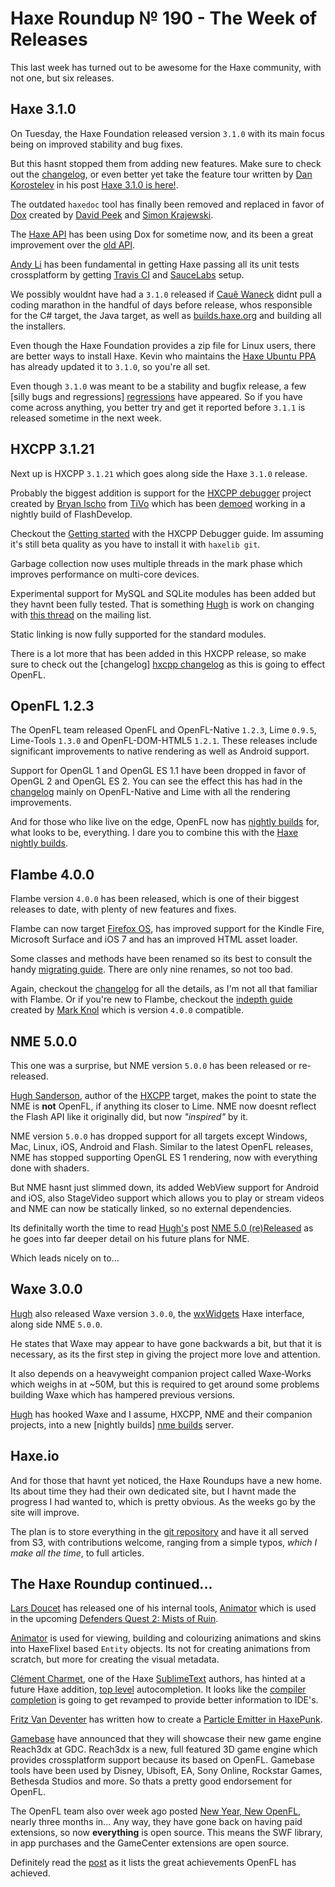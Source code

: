 [_template]: ../templates/roundup.html
[date]: / "2014-03-08T20:49:05Z"
# Haxe Roundup № 190 - The Week of Releases

This last week has turned out to be awesome for the Haxe community, with not one, but six releases.

## Haxe 3.1.0

On Tuesday, the Haxe Foundation released version `3.1.0` with its main focus being on improved 
stability and bug fixes.

But this hasnt stopped them from adding new features. Make sure to check out the [changelog][haxe changelog],
or even better yet take the feature tour written by [Dan Korostelev][tw 1] in his post [Haxe 3.1.0 is here!][post 1].

The outdated `haxedoc` tool has finally been removed and replaced in favor of [Dox] created by 
[David Peek][tw 2] and [Simon Krajewski][gh 1].

The [Haxe API] has been using Dox for sometime now, and its been a great improvement over the [old API].

[Andy Li] has been fundamental in getting Haxe passing all its unit tests crossplatform by getting 
[Travis CI] and [SauceLabs] setup.

We possibly wouldnt have had a `3.1.0` released if [Cauê Waneck] didnt pull a coding marathon in
the handful of days before release, whos responsible for the C# target, the Java target, as well 
as [builds.haxe.org][haxe builds] and building all the installers.

Even though the Haxe Foundation provides a zip file for Linux users, there are better ways to install
Haxe. Kevin who maintains the [Haxe Ubuntu PPA][ppa] has already updated it to `3.1.0`, so you're all set.

Even though `3.1.0` was meant to be a stability and bugfix release, a few [silly bugs and regressions]
[regressions] have appeared. So if you have come across anything, you better try and get it reported
before `3.1.1` is released sometime in the next week.

[haxe changelog]: http://haxe.org/file/CHANGES.txt "Haxe 3.1.0 changelog"
[post 1]: http://nadako.tumblr.com/post/78559625982/haxe-3-1-is-here "Haxe 3.1.0 is here!"
[tw 1]: https://twitter.com/nadako "@nadako"
[generic build]: http://nadako.tumblr.com/post/77754638526/new-haxe-feature-genericbuild "Introduction to @:genericBuild"
[Dox]: https://github.com/dpeek/dox "Haxe Documentation Generator"
[tw 2]: https://twitter.com/DavidPeek "@DavidPeek"
[gh 1]: https://github.com/Simn "Simon Krajewski"
[Haxe API]: http://api.haxe.org/ "Haxe API"
[old api]: http://lib.haxe.org/legacy/d/actuate
[Travis CI]: https://travis-ci.org/HaxeFoundation/haxe "Haxe on Travis CI"
[SauceLabs]: https://saucelabs.com/opensauce "Cross Browser Testing"
[Andy Li]: https://twitter.com/andy_li "@andy_li"
[Cauê Waneck]: https://twitter.com/cwaneck "@cwaneck"
[haxe builds]: http://builds.haxe.org "Nightly builds"
[ppa]: https://launchpad.net/~eyecreate/+archive/haxe "Haxe Ubuntu PPA"
[regressions]: https://groups.google.com/forum/#!topic/haxedev/-o_s2cRggXA "Haxe 3.1.1 bugfix release"

## HXCPP 3.1.21

Next up is HXCPP `3.1.21` which goes along side the Haxe `3.1.0` release.

Probably the biggest addition is support for the [HXCPP debugger] project created by [Bryan Ischo][gh 2]
from [TiVo] which has been [demoed][demo 1] working in a nightly build of FlashDevelop.

Checkout the [Getting started] with the HXCPP Debugger guide. Im assuming it's still beta quality as you
have to install it with `haxelib git`.

Garbage collection now uses multiple threads in the mark phase which improves performance on multi-core 
devices.

Experimental support for MySQL and SQLite modules has been added but they havnt been fully tested. That
is something [Hugh][tw 3] is work on changing with [this thread](https://groups.google.com/forum/#!topic/haxelang/RRlP3o0sGO8)
on the mailing list.

Static linking is now fully supported for the standard modules.

There is a lot more that has been added in this HXCPP release, so make sure to check out the [changelog]
[hxcpp changelog] as this is going to effect OpenFL.

[hxcpp debugger]: https://github.com/HaxeFoundation/hxcpp-debugger "HXCPP Native Debugger"
[gh 2]: https://github.com/bjitivo "Bryan Ischo"
[tivo]: http://www.tivo.com/ "TiVo"
[demo 1]: https://twitter.com/larsiusprime/status/437972893016682496/photo/1/large "Hey, whats this? Oh, nothing much ..."
[getting started]: https://github.com/HaxeFoundation/hxcpp-debugger/wiki/Getting-started "HXCPP Debugger Guide"
[hxcpp changelog]: https://groups.google.com/forum/#!topic/haxelang/Qpuxb2mgtYo "HXCPP 3.1.21 changelog"

## OpenFL 1.2.3

The OpenFL team released OpenFL and OpenFL-Native `1.2.3`, Lime `0.9.5`, Lime-Tools `1.3.0` and 
OpenFL-DOM-HTML5 `1.2.1`. These releases include significant improvements to native rendering as 
well as Android support. 

Support for OpenGL 1 and 
OpenGL ES 1.1 have been dropped in favor of OpenGL 2 and OpenGL ES 2\. You can see the effect this has
had in the [changelog][openfl changelog] mainly on OpenFL-Native and Lime with all the rendering improvements.

And for those who like live on the edge, OpenFL now has [nightly builds][openfl builds] for, what looks
to be, everything. I dare you to combine this with the [Haxe nightly builds][haxe builds].

[openfl changelog]: http://www.openfl.org/blog/2014/03/04/new-releases-of-haxe-and-openfl/ "New Releases of Haxe and OpenFL"
[openfl builds]: http://www.openfl.org/builds/ "OpenFL Nightly Builds"

## Flambe 4.0.0

Flambe version `4.0.0` has been released, which is one of their biggest releases to date, with plenty
of new features and fixes.

Flambe can now target [Firefox OS], has improved support for the Kindle Fire, Microsoft Surface and iOS 7 
and has an improved HTML asset loader.

Some classes and methods have been renamed so its best to consult the handy [migrating guide]. There are 
only nine renames, so not too bad.

Again, checkout the [changelog][flambe changelog] for all the details, as I'm not all that familiar with Flambe.
Or if you're new to Flambe, checkout the [indepth guide] created by [Mark Knol][tw 4] which is version `4.0.0` compatible.

[Firefox OS]: https://www.mozilla.org/en-US/firefox/os/ "Firefox OS"
[flambe changelog]: https://groups.google.com/forum/#!topic/flambe/uliS7lQh0rA "Flambe 4.0.0 changelog"
[migrating guide]: https://github.com/aduros/flambe/wiki/Migrating-to-Flambe-4 "Migrating to Flambe 4.0.0"
[indepth guide]: https://github.com/markknol/flambe-guide/wiki "The Flambe Guide"
[tw 4]: https://twitter.com/mknol "@mknol"

## NME 5.0.0

This one was a surprise, but NME version `5.0.0` has been released or re-released. 

[Hugh Sanderson][tw 3], author of the [HXCPP][hxcpp changelog] target, makes the point to state the NME
is __not__ OpenFL, if anything its closer to Lime. NME now doesnt reflect the Flash API like it originally
did, but now _"inspired"_ by it.

NME version `5.0.0` has dropped support for all targets except Windows, Mac, Linux, iOS, Android and Flash.
Similar to the latest OpenFL releases, NME has stopped supporting OpenGL ES 1 rendering, now with everything
done with shaders.

But NME hasnt just slimmed down, its added WebView support for Android and iOS, also StageVideo support which
allows you to play or stream videos and NME can now be statically linked, so no external dependencies.

Its definitally worth the time to read [Hugh's][tw 3] post [NME 5.0 (re)Released](http://gamehaxe.com/2014/03/06/nme-5-0-rereleased/)
as he goes into far deeper detail on his future plans for NME.

Which leads nicely on to...

[tw 3]: https://twitter.com/GameHaxe "@GameHaxe"

## Waxe 3.0.0

[Hugh][tw 3] also released Waxe version `3.0.0`, the [wxWidgets] Haxe interface, along side NME `5.0.0`.

He states that Waxe may appear to have gone backwards a bit, but that it is necessary, as its the first step 
in giving the project more love and attention.

It also depends on a heavyweight companion project called Waxe-Works which weighs in at ~50M, but this is 
required to get around some problems building Waxe which has hampered previous versions.

[Hugh][tw 3] has hooked Waxe and I assume, HXCPP, NME and their companion projects, into a new [nightly builds]
[nme builds] server.

[wxWidgets]: https://www.wxwidgets.org/ "Cross-Platform GUI"
[nme builds]: http://nmehost.com/ "HXCPP, Waxe and NME Nightly Builds"

## Haxe.io

And for those that havnt yet noticed, the Haxe Roundups have a new home. Its about time they had their own dedicated site,
but I havnt made the progress I had wanted to, which is pretty obvious. As the weeks go by the site will improve.

The plan is to store everything in the [git repository][git repo] and have it all served from S3, with contributions welcome,
ranging from a simple typos, _which I make all the time_, to full articles.

[git repo]: https://github.com/skial/haxe.io "Haxe.io Github Repo"

## The Haxe Roundup continued...

[Lars Doucet][tw 5] has released one of his internal tools, [Animator] which is used in the upcoming 
[Defenders Quest 2: Mists of Ruin][df2].

[Animator] is used for viewing, building and colourizing animations and skins into HaxeFlixel based `Entity` objects. Its not
for creating animations from scratch, but more for creating the visual metadata.

[Clément Charmet][tw 6], one of the Haxe [SublimeText] authors, has hinted at a future Haxe addition, [top level] autocompletion.
It looks like the [compiler completion][cp] is going to get revamped to provide better information to IDE's.

[Fritz Van Deventer][tw 7] has written how to create a [Particle Emitter in HaxePunk][tut 1].

[Gamebase] have announced that they will showcase their new game engine Reach3dx at GDC. Reach3dx is a new, full featured 3D game
engine which provides crossplatform support because its based on OpenFL. Gamebase tools have been used by Disney, Ubisoft, EA, 
Sony Online, Rockstar Games, Bethesda Studios and more. So thats a pretty good endorsement for OpenFL.

The OpenFL team also over week ago posted [New Year, New OpenFL][new openfl], nearly three months in...
Any way, they have gone back on having paid extensions, so now __everything__ is open source. This means the SWF library, in app
purchases and the GameCenter extensions are open source.

Definitely read the [post][new openfl] as it lists the great achievements OpenFL has achieved.

[tw 5]: https://twitter.com/larsiusprime "@larsiusprime"
[animator]: https://github.com/HaxeFlixel/flixel-editors
[df2]: http://www.defendersquest.com/2/ "Defenders Quest 2: Mists of Ruin"
[tw 6]: https://twitter.com/clemenchar "@clemenchar"
[sublimetext]: https://github.com/clemos/haxe-sublime-bundle "Haxe SublimeText Bundle"
[top level]: https://github.com/clemos/haxe-sublime-bundle/issues/129 "Help with toplevel completion testing"
[cp]: https://github.com/HaxeFoundation/haxe/wiki/Completion-API-2.0-proposal "Completion API 2.0 Proposal"
[tw 7]: https://twitter.com/fritzvd "@fritzvd"
[tut 1]: http://blog.technokrat.nl/?p=522 "Particle Emitter in HaxePunk"
[gamebase]: http://www.gamebryo.com/ "GameByro"
[new openfl]: http://www.openfl.org/blog/2014/02/26/new-year-new-openfl/ "New Year, New OpenFL"

